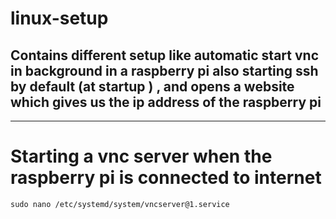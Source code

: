 # linux-setup
## Contains different setup like automatic start vnc in background in a raspberry pi also starting ssh by default (at startup ) , and opens a website which gives us the ip address of the raspberry pi

---

# Starting a vnc server when the raspberry pi is connected to internet 

``` sudo nano /etc/systemd/system/vncserver@1.service ```

